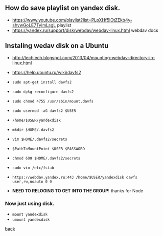 ## How do save playlist on yandex disk.

- https://www.youtube.com/playlist?list=PLpXHf5lOtZEkb4y-shvwGoLE7TylmLagL playlist
- https://yandex.ru/support/disk/webdav/webdav-linux.html webdav docs

## Instaling wedav disk on a Ubuntu

- http://techiech.blogspot.com/2013/04/mounting-webdav-directory-in-linux.html
- https://help.ubuntu.ru/wiki/davfs2

- `sudo apt-get install davfs2`
- `sudo dpkg-reconfigure davfs2`
- `sudo chmod 4755 /usr/sbin/mount.davfs`
- `sudo usermod -aG davfs2 $USER`
- `/home/$USER/yandexdisk`
- `mkdir $HOME/.davfs2`
- `vim $HOME/.davfs2/secrets`
- `$PathToMountPoint $USER $PASSWORD`
- `chmod 600 $HOME/.davfs2/secrets`
- `sudo vim /etc/fstab`
- `https://webdav.yandex.ru:443 /home/$USER/yandexdisk davfs user,rw,noauto 0 0`
- **NEED TO RELOGING TO GET INTO THE GROUP!** thanks for Node

### Now just using disk.

- `mount yandexdisk`
- `umount yandexdisk`

[back](README.md)